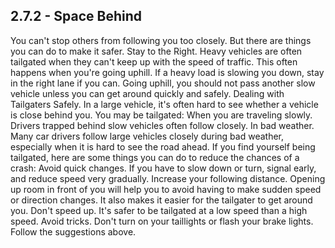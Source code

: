 ## 2.7.2 - Space Behind
You can't stop others from following you too closely. But there are things you can do to make it safer.
Stay to the Right. Heavy vehicles are often tailgated when they can't keep up with the speed of traffic. This often happens when you're going uphill. If a heavy load is slowing you down, stay in the right lane if you can. Going uphill, you should not pass another slow vehicle unless you can get around quickly and safely.
Dealing with Tailgaters Safely. In a large vehicle, it's often hard to see whether a vehicle is close behind you. You may be tailgated:
When you are traveling slowly. Drivers trapped behind slow vehicles often follow closely.
In bad weather. Many car drivers follow large vehicles closely during bad weather, especially when it is hard to see the road ahead.
If you find yourself being tailgated, here are some things you can do to reduce the chances of a crash: Avoid quick changes. If you have to slow down or turn, signal early, and reduce speed very gradually. Increase your following distance. Opening up room in front of you will help you to avoid having to make sudden speed or direction changes. It also makes it easier for the tailgater to get around you. Don't speed up. It's safer to be tailgated at a low speed than a high speed.
Avoid tricks. Don't turn on your taillights or flash your brake lights. Follow the suggestions above.